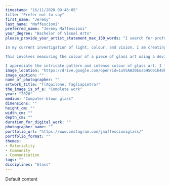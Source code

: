 ```yaml
---
timestamp: "16/11/2020 09:46:05"
title: "Prefer not to say"
first_name: "Jeremy"
last_name: "Maffescioni"
preferred_name: "Jeremy Maffescioni"
your_degree: "Bachelor of Visual Arts"
please_provide_your_artist_statement_max_150_words: "I search for profundity and detail in complex concepts, and present aesthetic objects as proof.

In my current investigation of light, colour, and vision, I am creating a method of form finding to mathematically describe the experience of seeing existing glass art objects, transformed in a new virtual and material dimensionality.

This involves measuring the colour of a piece of glass art using a device that outputs colour data, which is then processed through out-sourced mathematical functions. This data transform is a tool-making process, producing digital curves which are manipulated into forms, compiled into a prescient library of catalogued functions.

I appreciate the intricate pattern and intense colour of glass art. I find comfort in the experience of seeing and making complex compositions in this pliable and transparent medium. A long-standing grasp of complex mathematical constructs has become the language by which I am now synthesizing and fulfilling these personal connections to glassmaking."
image_location: "https://drive.google.com/open?id=1uVSAWZ0EosbHSC01h4OkzDbThbQvKUY1"
image_caption: ""
name_of_photographer: ""
artwork_title: "f(Aquilone, Tagliapietra)"
the_image_is_of_a: "Complete work"
year: "2020"
medium: "Computer-blown glass"
dimensions: ""
height_cm: ""
width_cm: ""
depth_cm: ""
duration_for_digital_work: ""
photographer_name: ""
portfolio_url: "https://www.instagram.com/jmaffescioniglass/"
portfolio_format: ""
themes:
- Materiality
- Community
- Communication
tags: ""
disciplines: "Glass"
---
```


Default content
